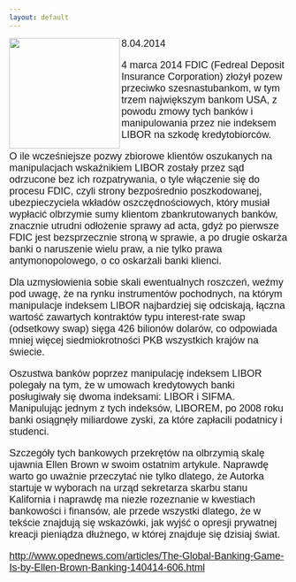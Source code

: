 ```yaml
---
layout: default
---
```

<img src="{{site.baseurl}}\articles\pictures\465.ellengame.jpg"  align="left" width="200"><!--212-->
<p style="margin: 0px 0px 18px; font-size: 18px; font-family: Helvetica;">8.04.2014</p><p style="margin: 0px 0px 18px; font-size: 18px; font-family: Helvetica;">4 marca 2014 FDIC (Fedreal Deposit Insurance Corporation) złożył pozew przeciwko szesnastubankom, w tym trzem największym bankom USA, z powodu zmowy tych banków i manipulowania przez nie indeksem LIBOR na szkodę kredytobiorców.</p>
<p style="margin: 0px 0px 18px; font-size: 18px; font-family: Helvetica;">O ile wcześniejsze pozwy zbiorowe klientów oszukanych na manipulacjach wskaźnikiem LIBOR zostały przez sąd odrzucone bez ich rozpatrywania, o tyle włączenie się do procesu FDIC, czyli strony bezpośrednio poszkodowanej, ubezpieczyciela wkładów oszczędnościowych, który musiał wypłacić olbrzymie sumy klientom zbankrutowanych banków, znacznie utrudni odłożenie sprawy ad acta, gdyż po pierwsze FDIC jest bezsprzecznie stroną w sprawie, a po drugie oskarża banki o naruszenie wielu praw, a nie tylko prawa antymonopolowego, o co oskarżali banki klienci.</p>
<p style="margin: 0px 0px 18px; font-size: 18px; font-family: Helvetica;">Dla uzmysłowienia sobie skali ewentualnych roszczeń, weźmy pod uwagę, że na rynku instrumentów pochodnych, na którym manipulacje indeksem LIBOR najbardziej się odciskają, łączna wartość zawartych kontraktów typu interest-rate swap (odsetkowy swap) sięga 426 bilionów dolarów, co odpowiada mniej więcej siedmiokrotności PKB wszystkich krajów na świecie.</p>
<p style="margin: 0px 0px 18px; font-size: 18px; font-family: Helvetica;">Oszustwa banków poprzez manipulację indeksem LIBOR polegały na tym, że w umowach kredytowych banki posługiwały się dwoma indeksami: LIBOR i SIFMA. Manipulując jednym z tych indeksów, LIBOREM, po 2008 roku banki osiągnęły miliardowe zyski, za które zapłacili podatnicy i studenci.</p>
<p style="margin: 0px 0px 18px; font-size: 18px; font-family: Helvetica;">Szczegóły tych bankowych przekrętów na olbrzymią skalę ujawnia Ellen Brown w swoim ostatnim artykule. Naprawdę warto go uważnie przeczytać nie tylko dlatego, że Autorka startuje w wyborach na urząd sekretarza skarbu stanu Kalifornia i naprawdę ma niezłe rozeznanie w kwestiach bankowości i finansów, ale przede wszystki dlatego, że w tekście znajdują się wskazówki, jak wyjść o opresji prywatnej kreacji pieniądza dłużnego, w której znajduje się dzisiaj świat.</p><p style="margin: 0px 0px 18px; font-size: 18px; font-family: Helvetica;"><a href="http://www.opednews.com/articles/The-Global-Banking-Game-Is-by-Ellen-Brown-Banking-140414-606.html" title="" target="">http://www.opednews.com/articles/The-Global-Banking-Game-Is-by-Ellen-Brown-Banking-140414-606.html</a><br></p>